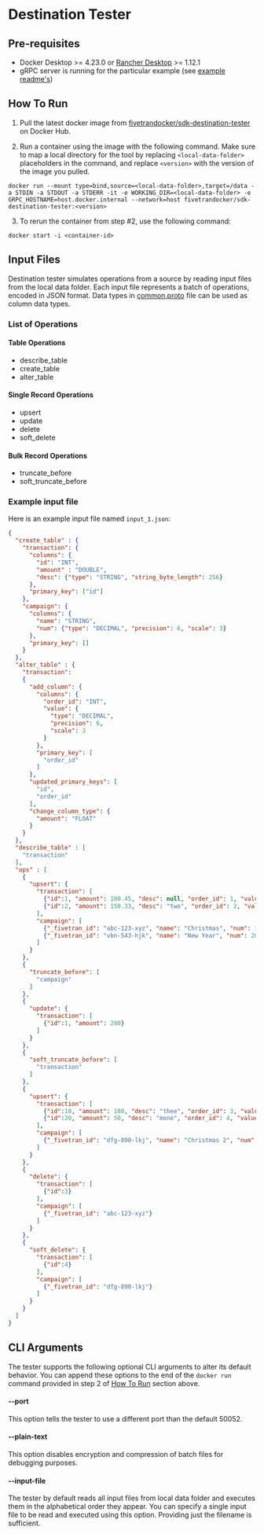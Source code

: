 # Destination Tester

## Pre-requisites
- Docker Desktop >= 4.23.0 or [Rancher Desktop](https://rancherdesktop.io/) >= 1.12.1
- gRPC server is running for the particular example (see [example readme's](/examples/destination/))

## How To Run
1. Pull the latest docker image from [fivetrandocker/sdk-destination-tester](https://hub.docker.com/repository/docker/fivetrandocker/sdk-destination-tester/general) on Docker Hub.

2. Run a container using the image with the following command. Make sure to map a local directory for the tool by replacing `<local-data-folder>` placeholders in the command, and replace `<version>` with the version of the image you pulled.

```
docker run --mount type=bind,source=<local-data-folder>,target=/data -a STDIN -a STDOUT -a STDERR -it -e WORKING_DIR=<local-data-folder> -e GRPC_HOSTNAME=host.docker.internal --network=host fivetrandocker/sdk-destination-tester:<version> 
```

3. To rerun the container from step #2, use the following command:

```
docker start -i <container-id>
```

## Input Files

Destination tester simulates operations from a source by reading input files from the local data folder. Each input file represents a batch of operations, encoded in JSON format. Data types in [common.proto](https://github.com/fivetran/partner_sdk/blob/main/common.proto#L73) file can be used as column data types.

### List of Operations

#### Table Operations
* describe_table
* create_table
* alter_table

#### Single Record Operations
* upsert
* update
* delete
* soft_delete

#### Bulk Record Operations
* truncate_before
* soft_truncate_before

### Example input file
Here is an example input file named `input_1.json`:

```json
{
  "create_table" : {
    "transaction": {
      "columns": {
        "id": "INT",
        "amount" : "DOUBLE",
        "desc": {"type": "STRING", "string_byte_length": 256}
      },
      "primary_key": ["id"]
    },
    "campaign": {
      "columns": {
        "name": "STRING",
        "num": {"type": "DECIMAL", "precision": 6, "scale": 3}
      },
      "primary_key": []
    }
  },
  "alter_table" : {
    "transaction":
    {
      "add_column": {
        "columns": {
          "order_id": "INT",
          "value": {
            "type": "DECIMAL",
            "precision": 6,
            "scale": 3
          }
        },
        "primary_key": [
          "order_id"
        ]
      },
      "updated_primary_keys": [
        "id",
        "order_id"
      ],
      "change_column_type": {
        "amount": "FLOAT"
      }
    }
  },
  "describe_table" : [
    "transaction"
  ],
  "ops" : [
    {
      "upsert": {
        "transaction": [
          {"id":1, "amount": 100.45, "desc": null, "order_id": 1, "value": 10.10},
          {"id":2, "amount": 150.33, "desc": "two", "order_id": 2, "value": 10.20}
        ],
        "campaign": [
          {"_fivetran_id": "abc-123-xyz", "name": "Christmas", "num": 100.23},
          {"_fivetran_id": "vbn-543-hjk", "name": "New Year", "num": 200.56}
        ]
      }
    },
    {
      "truncate_before": [
        "campaign"
      ]
    },
    {
      "update": {
        "transaction": [
          {"id":1, "amount": 200}
        ]
      }
    },
    {
      "soft_truncate_before": [
        "transaction"
      ]
    },
    {
      "upsert": {
        "transaction": [
          {"id":10, "amount": 100, "desc": "thee", "order_id": 3, "value": 10.30},
          {"id":20, "amount": 50, "desc": "mone", "order_id": 4, "value": 10.40}
        ],
        "campaign": [
          {"_fivetran_id": "dfg-890-lkj", "name": "Christmas 2", "num": 400.32}
        ]
      }
    },
    {
      "delete": {
        "transaction": [
          {"id":3}
        ],
        "campaign": [
          {"_fivetran_id": "abc-123-xyz"}
        ]
      }
    },
    {
      "soft_delete": {
        "transaction": [
          {"id":4}
        ],
        "campaign": [
          {"_fivetran_id": "dfg-890-lkj"}
        ]
      }
    }
  ]
}

```

## CLI Arguments

The tester supports the following optional CLI arguments to alter its default behavior. You can append these options to the end of the `docker run` command provided in step 2 of [How To Run](https://github.com/fivetran/partner_sdk/tree/main/tools/destination-tester#how-to-run) section above.

#### --port
This option tells the tester to use a different port than the default 50052.

#### --plain-text
This option disables encryption and compression of batch files for debugging purposes.

#### --input-file
The tester by default reads all input files from local data folder and executes them in the alphabetical order they appear. You can specify a single input file to be read and executed using this option. Providing just the filename is sufficient.
